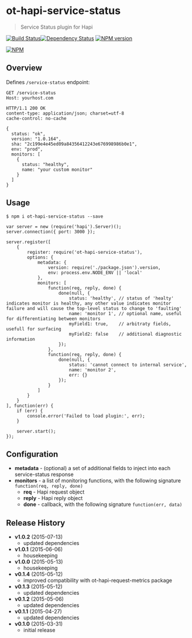 # ot-hapi-service-status
> Service Status plugin for Hapi

[![Build Status](https://semaphoreci.com/api/v1/projects/cc93e0df-4124-4a48-914a-4a83e42c4aeb/386191/badge.svg)](https://semaphoreci.com/ArnoldZokas/ot-hapi-service-status)[![Dependency Status](https://david-dm.org/ArnoldZokas/ot-hapi-service-status.svg)](https://david-dm.org/ArnoldZokas/ot-hapi-service-status) [![NPM version](https://badge.fury.io/js/ot-hapi-service-status.svg)](http://badge.fury.io/js/ot-hapi-service-status)

[![NPM](https://nodei.co/npm/ot-hapi-service-status.png?downloads=true&stars=true)](https://nodei.co/npm/ot-hapi-service-status)

## Overview
Defines `/service-status` endpoint:
```
GET /service-status
Host: yourhost.com

HTTP/1.1 200 OK
content-type: application/json; charset=utf-8
cache-control: no-cache

{
  status: "ok",
  version: "1.0.164",
  sha: "2c199e4e45ed09a84356412243e676998986b0e1",
  env: "prod",
  monitors: [
    {
      status: "healthy",
      name: "your custom monitor"
    }
  ]
}
```

## Usage
```
$ npm i ot-hapi-service-status --save
```

```
var server = new (require('hapi').Server)();
server.connection({ port: 3000 });

server.register([
    {
        register: require('ot-hapi-service-status'),
        options: {
            metadata: {
                version: require('./package.json').version,
                env: process.env.NODE_ENV || 'local'
            },
            monitors: [
                function(req, reply, done) {
                    done(null, {
                        status: 'healthy', // status of 'healty' indicates monitor is healthy, any other value indicates monitor failure and will cause the top-level status to change to 'faulting'
                        name: 'monitor 1', // optional name, useful for differentiating between monitors
                        myField1: true,    // arbitraty fields, usefull for surfacing
                        myField2: false    // additional diagnostic information
                    });
                },
                function(req, reply, done) {
                    done(null, {
                        status: 'cannot connect to internal service',
                        name: 'monitor 2',
                        err: {}
                    });
                }
            ]        
        }
    }
], function(err) {
    if (err) {
        console.error('Failed to load plugin:', err);
    }

    server.start();
});
```

## Configuration
- **metadata** - (optional) a set of additional fields to inject into each service-status response
- **monitors** - a list of monitoring functions, with the following signature `function(req, reply, done)`
    - **req** - Hapi request object
    - **reply** - Hapi reply object
    - **done** - callback, with the following signature `function(err, data)`

## Release History
- **v1.0.2** (2015-07-13)
    - updated dependencies
- **v1.0.1** (2015-06-06)
    - housekeeping
- **v1.0.0** (2015-05-13)
    - housekeeping
- **v0.1.4** (2015-05-12)
    - improved compatibility with ot-hapi-request-metrics package
- **v0.1.3** (2015-05-12)
    - updated dependencies
- **v0.1.2** (2015-05-06)
    - updated dependencies
- **v0.1.1** (2015-04-27)
    - updated dependencies
- **v0.1.0** (2015-03-31)
    - initial release
